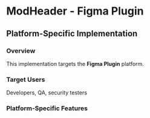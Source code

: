 # ModHeader - Figma Plugin

## Platform-Specific Implementation

### Overview
This implementation targets the **Figma Plugin** platform.

### Target Users
Developers, QA, security testers

### Platform-Specific Features
